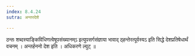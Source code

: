 ```yaml
---
index: 8.4.24
sutra: अन्तरदेशे

---
```

 ठन्तः शब्दस्याङ्किविधिणत्वेषूपसंख्यानम्ऽ इत्युपसर्गसंज्ञाया भावाद् ठ्हन्तेरत्पूर्वस्यऽ इति सिद्धे देशप्रतिषेधार्थं वचनम् । अन्तर्हननो देश इति । अधिकरणे ल्युट् ॥